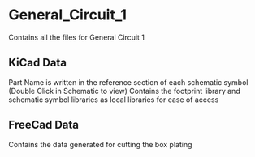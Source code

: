 # General_Circuit_1
Contains all the files for General Circuit 1

## KiCad Data
Part Name is written in the reference section of each schematic symbol (Double Click in Schematic to view)
Contains the footprint library and schematic symbol libraries as local libraries for ease of access


## FreeCad Data
Contains the data generated for cutting the box plating
